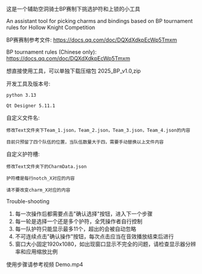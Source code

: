 这是一个辅助空洞骑士BP赛制下挑选护符和上锁的小工具

An assistant tool for picking charms and bindings based on BP tournament rules for Hollow Knight Competition


BP赛赛制参考文件: https://docs.qq.com/doc/DQXdXdkpEcWp5Tmxm

BP tournament rules (Chinese only): https://docs.qq.com/doc/DQXdXdkpEcWp5Tmxm


想直接使用工具，可以单独下载压缩包 2025_BP_v1.0,zip

开发工具及版本号:

	python 3.13
 
	Qt Designer 5.11.1
 

自定义文件名:

	修改Text文件夹下Team_1.json，Team_2.json，Team_3.json，Team_4.json的内容
 
	目前只预留了四个队伍的位置，当队伍数量大于四，需要手动替换以上文件内容
 

自定义护符槽:

	修改Text文件夹下的CharmData.json
 
	护符槽是每行notch_X对应的内容
 
	请不要改变charm_X对应的内容
 

Trouble-shooting
1. 每一次操作后都需要点击"确认选择"按钮，进入下一个步骤
2. 每一轮是选择一个还是多个护符，全凭操作者自行控制
3. 每一队护符只能显示最多11个，超出的会被自动忽略
4. 不可连续点击"确认操作"按钮，每次点击应当在音效播放结束后进行
4. 窗口大小固定1920x1080，如出现窗口显示不完全的问题，请检查显示器分辨率和应用缩放比例

使用步骤请参考视频 Demo.mp4
